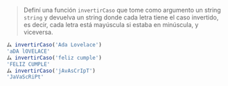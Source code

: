 > Definí una función `invertirCaso` que tome como argumento un string `string` y devuelva un string donde cada letra tiene el caso invertido, es decir, cada letra está mayúscula si estaba en minúscula, y viceversa.
>
```javascript
ム invertirCaso('Ada Lovelace') 
'aDA lOVELACE'
ム invertirCaso('feliz cumple') 
'FELIZ CUMPLE'
ム invertirCaso('jAvAsCrIpT')
'JaVaScRiPt'
```